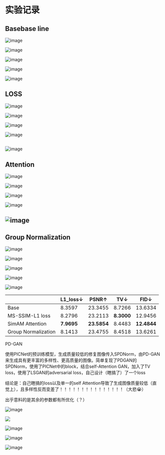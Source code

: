 # 实验记录

## Basebase line

![image](https://user-images.githubusercontent.com/93063038/183044785-86b8f96a-2bac-48d2-8dcf-8b112fc9a01b.png)

![image](https://user-images.githubusercontent.com/93063038/183104909-c8715304-d401-440b-99a0-f19a42782879.png)

![image](https://user-images.githubusercontent.com/93063038/183049683-fefde172-3bb8-44b9-9fc9-c622fafd6859.png)

![image](https://user-images.githubusercontent.com/93063038/183049902-fbe464dd-563b-470e-80fd-22ebc54c2cde.png)

<img src="https://user-images.githubusercontent.com/93063038/187071953-9cf3d142-a6dc-4cd5-b83b-4b13f425e60b.png" title="" alt="image" data-align="center">

## LOSS

![image](https://user-images.githubusercontent.com/93063038/182867845-750cf25d-9246-4430-bec5-7f907fee8c88.png)

![image](https://user-images.githubusercontent.com/93063038/182975922-077e502a-1530-46d4-ac53-8d66d1e82d63.png)

![image](https://user-images.githubusercontent.com/93063038/183291853-57379dae-6f63-41ff-b32d-43a800ae6308.png)

![image](https://user-images.githubusercontent.com/93063038/183291886-6555bbd2-f24a-45df-9a1e-368982eeea57.png)

## 

<img src="https://user-images.githubusercontent.com/93063038/187072473-496058a2-dbcf-48ea-bb89-c27891c4f46e.png" title="" alt="image" data-align="center">

## Attention

![image](https://user-images.githubusercontent.com/93063038/183226338-1f8ad89e-f29e-4a8c-bb9e-78b2c3e5cecb.png)

![image](https://user-images.githubusercontent.com/93063038/183239024-ce0decbd-f5b0-47e3-aaf8-c89fdbf8dfe3.png)

![image](https://user-images.githubusercontent.com/93063038/183228495-0ffe60e7-78be-482b-8f12-f7be7877a868.png)

![image](https://user-images.githubusercontent.com/93063038/183228534-7caa249b-bdae-4cfb-9ea7-91cc04c12891.png)

## <img src="https://user-images.githubusercontent.com/93063038/187073902-5dc4ce4d-ebee-474b-93ca-0bff3f78c118.png" title="" alt="image" data-align="center">

## Group Normalization

![image](https://user-images.githubusercontent.com/93063038/183290998-5e440e1e-c82b-4569-8c10-ad42ee8873d2.png)

![image](https://user-images.githubusercontent.com/93063038/183331491-3bebc41a-0da5-468b-8e38-75f51eeee681.png)

![image](https://user-images.githubusercontent.com/93063038/183291697-e38e48ad-e549-4000-a7e6-a140701a12c3.png)

![image](https://user-images.githubusercontent.com/93063038/183291747-7bab93ec-0414-410f-a89f-4c5283eaa77c.png)

![image](https://user-images.githubusercontent.com/93063038/187074940-061a54d3-133e-46fa-9394-dceab5f9e2f4.png)



|                     | L1_loss↓   | PSNR↑       | TV↓        | FID↓        |
| ------------------- | ---------- | ----------- | ---------- | ----------- |
| Base                | 8.3597     | 23.3455     | 8.7266     | 13.6334     |
| MS-SSIM-L1 loss     | 8.2796     | 23.2113     | **8.3000** | 12.9456     |
| SimAM Attention     | **7.9695** | **23.5854** | 8.4483     | **12.4844** |
| Group Normalization | 8.1413     | 23.4755     | 8.4518     | 13.6261     |

PD-GAN

使用PICNet的预训练模型，生成质量较低的修复图像传入SPDNorm，由PD-GAN来生成具有更丰富的多样性、更高质量的图像。简单复现了PDGAN的SPDNorm，使用了PICNet中的block，结合self-Attention GAN，加入了TV loss，使用了LSGAN的adversarial loss，自己设计（瞎搞了）了一个loss

结论是：自己瞎搞的loss以及单一的self Attention导致了生成图像质量较低（直觉上），且多样性反而变差了！！！！！！！！！！！！！！！（大悲😭）

出乎意料的是其余的参数都有所优化（？）

![image](https://user-images.githubusercontent.com/93063038/186628066-6173b172-7a01-4d4e-bec3-994a23f01062.png)

![](file:///home/lazy/.config/marktext/images/2022-08-26-15-51-17-image.png?msec=1661677023043)

![image](https://user-images.githubusercontent.com/93063038/186628757-a386d65f-5256-47ac-979e-ab2b35892e33.png)

![image](https://user-images.githubusercontent.com/93063038/186679315-e6065ad5-4dbe-4530-b3d3-ed790037ef8d.png)

![image](https://user-images.githubusercontent.com/93063038/186685136-ba1401c8-9303-49f5-9df6-a540c88aa482.png)
